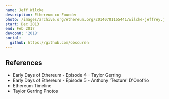 ```yaml
---
name: Jeff Wilcke
description: Ethereum co-Founder
photo: /images/archive.org/ethereum.org/20140701165441/wilcke-jeffrey.jpg
start: Dec 2013
end: Feb 2017
devcon0: '2018'
social:
  github: https://github.com/obscuren
---
```


## References

- Early Days of Ethereum - Episode 4 - Taylor Gerring
- Early Days of Ethereum - Episode 5 - Anthony 'Texture' D'Onofrio
- Ethereum Timeline
- Taylor Gerring Photos
